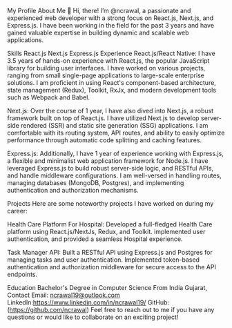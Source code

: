 My Profile
About Me
👋 Hi, there! I’m @ncrawal, a passionate and experienced web developer with a strong focus on React.js, Next.js, and Express.js. I have been working in the field for the past 3 years and have gained valuable expertise in building dynamic and scalable web applications.

Skills
React.js
Next.js
Express.js
Experience
React.js/React Native: I have 3.5 years of hands-on experience with React.js, the popular JavaScript library for building user interfaces. I have worked on various projects, ranging from small single-page applications to large-scale enterprise solutions. I am proficient in using React's component-based architecture, state management (Redux), Toolkit, RxJx, and modern development tools such as Webpack and Babel.

Next.js: Over the course of 1 year, I have also dived into Next.js, a robust framework built on top of React.js. I have utilized Next.js to develop server-side rendered (SSR) and static site generation (SSG) applications. I am comfortable with its routing system, API routes, and ability to easily optimize performance through automatic code splitting and caching features.

Express.js: Additionally, I have 1 year of experience working with Express.js, a flexible and minimalist web application framework for Node.js. I have leveraged Express.js to build robust server-side logic, and RESTful APIs, and handle middleware configurations. I am well-versed in handling routes, managing databases (MongoDB, Postgres), and implementing authentication and authorization mechanisms.

Projects
Here are some noteworthy projects I have worked on during my career:

Health Care Platform For Hospital: Developed a full-fledged Health Care platform using React.js/NextJs, Redux, and Toolkit.  implemented user authentication, and provided a seamless Hospital experience.


Task Manager API: Built a RESTful API using Express.js and Postgres for managing tasks and user authentication. Implemented token-based authentication and authorization middleware for secure access to the API endpoints.

Education
Bachelor's Degree in Computer Science From India Gujarat,
Contact
Email: ncrawal19@outlook.com
LinkedIn:https://www.linkedin.com/in/ncrawal19/
GitHub:(https://github.com/ncrawal)
Feel free to reach out to me if you have any questions or would like to collaborate on an exciting project!

